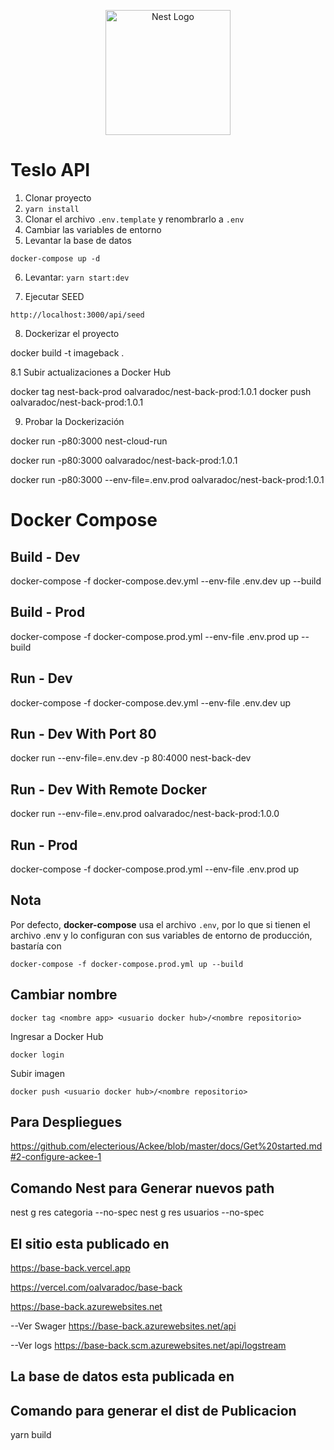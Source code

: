 <p align="center">
  <a href="http://nestjs.com/" target="blank"><img src="https://nestjs.com/img/logo-small.svg" width="200" alt="Nest Logo" /></a>
</p>


# Teslo API

1. Clonar proyecto
2. ```yarn install```
3. Clonar el archivo ```.env.template``` y renombrarlo a ```.env```
4. Cambiar las variables de entorno
5. Levantar la base de datos
```
docker-compose up -d
```

6. Levantar: ```yarn start:dev```

7. Ejecutar SEED 
```
http://localhost:3000/api/seed
```

8. Dockerizar el proyecto

docker build -t imageback .

8.1 Subir actualizaciones a Docker Hub

docker tag nest-back-prod oalvaradoc/nest-back-prod:1.0.1
docker push oalvaradoc/nest-back-prod:1.0.1

9. Probar la Dockerización

docker run -p80:3000 nest-cloud-run

docker run -p80:3000 oalvaradoc/nest-back-prod:1.0.1

docker run -p80:3000 --env-file=.env.prod oalvaradoc/nest-back-prod:1.0.1


# Docker Compose

## Build - Dev
docker-compose -f docker-compose.dev.yml --env-file .env.dev up --build

## Build - Prod
docker-compose -f docker-compose.prod.yml --env-file .env.prod up --build

## Run - Dev
docker-compose -f docker-compose.dev.yml --env-file .env.dev up

## Run - Dev With Port 80
docker run --env-file=.env.dev -p 80:4000 nest-back-dev

## Run - Dev With Remote Docker
docker run --env-file=.env.prod oalvaradoc/nest-back-prod:1.0.0

## Run - Prod
docker-compose -f docker-compose.prod.yml --env-file .env.prod up

## Nota
Por defecto, __docker-compose__ usa el archivo ```.env```, por lo que si tienen el archivo .env y lo configuran con sus variables de entorno de producción, bastaría con
```
docker-compose -f docker-compose.prod.yml up --build
```

## Cambiar nombre
```
docker tag <nombre app> <usuario docker hub>/<nombre repositorio>
```
Ingresar a Docker Hub
```
docker login
```

Subir imagen
```
docker push <usuario docker hub>/<nombre repositorio>

```

## Para Despliegues

https://github.com/electerious/Ackee/blob/master/docs/Get%20started.md#2-configure-ackee-1

## Comando Nest para Generar nuevos path

nest g res categoria --no-spec
nest g res usuarios --no-spec

## El sitio esta publicado en 

https://base-back.vercel.app

https://vercel.com/oalvaradoc/base-back

https://base-back.azurewebsites.net

--Ver Swager
https://base-back.azurewebsites.net/api

--Ver logs
https://base-back.scm.azurewebsites.net/api/logstream

## La base de datos esta publicada en 

## Comando para generar el dist de Publicacion
yarn build

